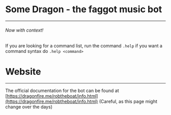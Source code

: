 # Some Dragon - the faggot music bot

---

###### Now with context!

If you are looking for a command list, run the command ``.help`` if you want a command syntax do ``.help <command>``

# Website

*** 

The official documentation for the bot can be found at [https://dragonfire.me/robtheboat/info.html](https://dragonfire.me/robtheboat/info.html) (Careful, as this page might change over the days)